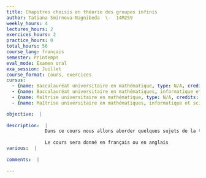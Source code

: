 ```yaml
---
title: Chapitres choisis en théorie des groupes infinis
author: Tatiana Smirnova-Nagnibeda  \-  14M259
weekly_hours: 4
lectures_hours: 2
exercices_hours: 2
practice_hours: 0
total_hours: 56
course_lang: français
semester: Printemps
eval_mode: Examen oral
exa_session: Juillet
course_format: Cours, exercices
cursus:
  - {name: Baccalauréat universitaire en mathématique, type: N/A, credits: 6}
  - {name: Baccalauréat universitaire en mathématiques, informatique et sciences numériques, type: N/A, credits: 6}
  - {name: Maîtrise universitaire en mathématique, type: N/A, credits: 6}
  - {name: Maîtrise universitaire en mathématiques, informatique et sciences numériques, type: N/A, credits: 6}

objective:  |
            
description:  |
              Dans ce cours nous allons aborder quelques sujets de la théorie des groupes à la frontière avec la géométrie et la théorie des systèmes dynamiques.  Nous nous intéresserons en aux groupes de type fini vu comme des espaces métriques et à leurs invariants asymptotiques tels que la croissance, le comportement des marches aléatoires ou les propriétés dynamiques de leurs actions.
               
              Le cours sera donné en français ou en anglais
various:  |
          
comments:  |
           
---
```

